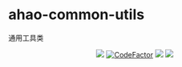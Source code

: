 # ahao-common-utils
通用工具类

<p align="center">
  <a href="https://travis-ci.com/Ahaochan/ahao-common-utils"><img src="https://travis-ci.com/Ahaochan/ahao-common-utils.svg?branch=master"></a>
  <a href="https://www.codefactor.io/repository/github/ahaochan/ahao-common-utils/overview/master"><img src="https://www.codefactor.io/repository/github/ahaochan/ahao-common-utils/badge/master" title="CodeFactor"></a>
  <a href="https://www.codacy.com/app/Ahaochan/ahao-common-utils?utm_source=github.com&amp;utm_medium=referral&amp;utm_content=Ahaochan/ahao-common-utils&amp;utm_campaign=Badge_Grade"><img src="https://api.codacy.com/project/badge/Grade/a04e09aa234b49b0b905b5d273688cac"/></a>
  <a href="https://bestpractices.coreinfrastructure.org/projects/3004"><img src="https://bestpractices.coreinfrastructure.org/projects/3004/badge"></a>
</p>
